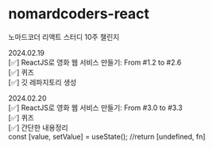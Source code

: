 # nomardcoders-react  
노마드코더 리액트 스터디 10주 챌린지  

2024.02.19  
[✅] ReactJS로 영화 웹 서비스 만들기: From #1.2 to #2.6  
[✅] 퀴즈  
[✅] 깃 레파지토리 생성

2024.02.20  
[✅] ReactJS로 영화 웹 서비스 만들기: From #3.0 to #3.3  
[✅] 퀴즈  
[✅] 간단한 내용정리  
const [value, setValue] = useState(); //return [undefined, fn]
